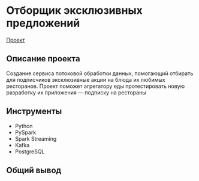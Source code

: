 # Отборщик эксклюзивных предложений
[Проект]()
## Описание проекта
Создание сервиса потоковой обработки данных, помогающий отбирать для подписчиков эксклюзивные акции на блюда их любимых ресторанов. Проект поможет агрегатору еды протестировать новую разработку их приложения — подписку на рестораны
## Инструменты
- Python 
- PySpark 
- Spark Streaming 
- Kafka 
- PostgreSQL
## Общий вывод


